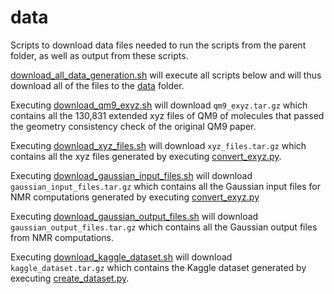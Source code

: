 # data
Scripts to download data files needed to run the scripts from the parent folder, as well as output from these scripts.

[download_all_data_generation.sh](../download_scripts/download_all_data_generation.sh) will execute all scripts below and will thus download all of the files to the [data](../data) folder.

Executing [download_qm9_exyz.sh](../download_scripts/download_qm9_exyz.sh) will download `qm9_exyz.tar.gz` which contains all the 130,831 extended xyz files of QM9 of molecules that passed the geometry consistency check of the original QM9 paper.

Executing [download_xyz_files.sh](../download_scripts/download_xyz_files.sh) will download `xyz_files.tar.gz` which contains all the xyz files generated by executing [convert_exyz.py](../convert_exyz.py).

Executing [download_gaussian_input_files.sh](../download_scripts/download_gaussian_input_files.sh) will download `gaussian_input_files.tar.gz` which contains all the Gaussian input files for NMR computations generated by executing [convert_exyz.py](../convert_exyz.py)

Executing [download_gaussian_output_files.sh](../download_scripts/download_gaussian_output_files.sh) will download `gaussian_output_files.tar.gz` which contains all the Gaussian output files from NMR computations.

Executing [download_kaggle_dataset.sh](../download_scripts/download_kaggle_dataset.sh) will download `kaggle_dataset.tar.gz` which contains the Kaggle dataset generated by executing [create_dataset.py](../create_dataset.py).
